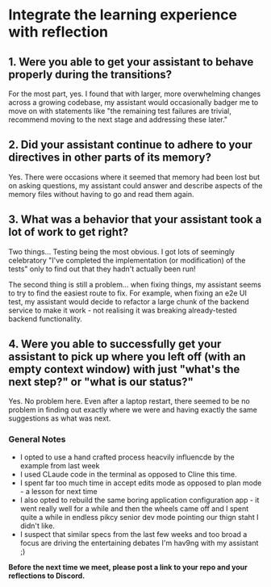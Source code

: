 # Integrate the learning experience with reflection

## 1. Were you able to get your assistant to behave properly during the transitions?

For the most part, yes. I found that with larger, more overwhelming changes across a growing codebase, my assistant would occasionally badger me to move on with statements like "the remaining test failures are trivial, recommend moving to the next stage and addressing these later."

## 2. Did your assistant continue to adhere to your directives in other parts of its memory?

Yes. There were occasions where it seemed that memory had been lost but on asking questions, my assistant could answer and describe aspects of the memory files without having to go and read them again.

## 3. What was a behavior that your assistant took a lot of work to get right?

Two things... Testing being the most obvious. I got lots of seemingly celebratory "I've completed the implementation (or modification) of the tests" only to find out that they hadn't actually been run!

The second thing is still a problem... when fixing things, my assistant seems to try to find the easiest route to fix. For example, when fixing an e2e UI test, my assistant would decide to refactor a large chunk of the backend service to make it work - not realising it was breaking already-tested backend functionality.

## 4. Were you able to successfully get your assistant to pick up where you left off (with an empty context window) with just "what's the next step?" or "what is our status?"

Yes. No problem here. Even after a laptop restart, there seemed to be no problem in finding out exactly where we were and having exactly the same suggestions as what was next.

### General Notes

- I opted to use a hand crafted process heacvily influencde by the example from last week
- I used CLaude code in the terminal as opposed to Cline this time.
- I spent far too much time in accept edits mode as opposed to plan mode - a lesson for next time
- I also opted to rebuild the same boring application configuration app - it went really well for a while and then the wheels came off and I spent quite a while in endless pikcy senior dev mode pointing our thign staht I didn't like.
- I suspect that similar specs from the last few weeks and too broad a focus are driving the entertaining debates I'm hav9ng with my assistant ;)

**Before the next time we meet, please post a link to your repo and your reflections to Discord.**